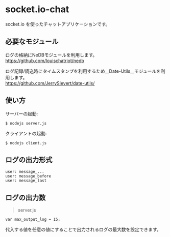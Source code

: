 # socket.io-chat

socket.io を使ったチャットアプリケーションです。

## 必要なモジュール

ログの格納にNeDBモジュールを利用します。  
https://github.com/louischatriot/nedb  

ログ記録/読込時にタイムスタンプを利用するため__Date-Utils__モジュールを利用します。  
https://github.com/JerrySievert/date-utils/

## 使い方

サーバーの起動:
```
$ nodejs server.js
```

クライアントの起動:
```
$ nodejs client.js
```

## ログの出力形式

```
user: message_...
user: message_before
user: message_last
```

## ログの出力数

> server.js
```
var max_output_log = 15;
```

代入する値を任意の値にすることで出力されるログの最大数を設定できます。

